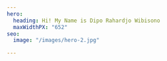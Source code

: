 ```yaml
---
hero:
  heading: Hi! My Name is Dipo Rahardjo Wibisono
  maxWidthPX: "652"
seo:
  image: "/images/hero-2.jpg"

---
```


